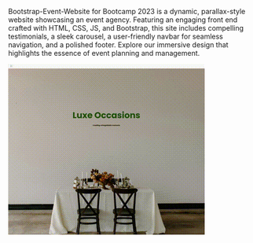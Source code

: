 Bootstrap-Event-Website for Bootcamp 2023 is a dynamic, parallax-style website showcasing an event agency. Featuring an engaging front end crafted with HTML, CSS, JS, and Bootstrap, this site includes compelling testimonials, a sleek carousel, a user-friendly navbar for seamless navigation, and a polished footer. Explore our immersive design that highlights the essence of event planning and management.

![showcase](./showcase.gif)
